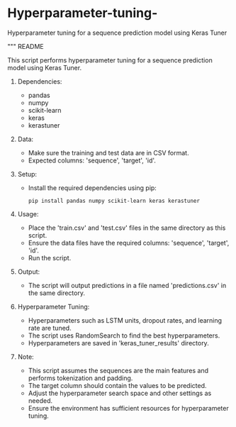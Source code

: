 # Hyperparameter-tuning-
Hyperparameter tuning for a sequence prediction model using Keras Tuner

"""
README

This script performs hyperparameter tuning for a sequence prediction model using Keras Tuner.

1. Dependencies:
   - pandas
   - numpy
   - scikit-learn
   - keras
   - kerastuner

2. Data:
   - Make sure the training and test data are in CSV format.
   - Expected columns: 'sequence', 'target', 'id'.

3. Setup:
   - Install the required dependencies using pip:
     ```
     pip install pandas numpy scikit-learn keras kerastuner
     ```

4. Usage:
   - Place the 'train.csv' and 'test.csv' files in the same directory as this script.
   - Ensure the data files have the required columns: 'sequence', 'target', 'id'.
   - Run the script.

5. Output:
   - The script will output predictions in a file named 'predictions.csv' in the same directory.

6. Hyperparameter Tuning:
   - Hyperparameters such as LSTM units, dropout rates, and learning rate are tuned.
   - The script uses RandomSearch to find the best hyperparameters.
   - Hyperparameters are saved in 'keras_tuner_results' directory.

7. Note:
   - This script assumes the sequences are the main features and performs tokenization and padding.
   - The target column should contain the values to be predicted.
   - Adjust the hyperparameter search space and other settings as needed.
   - Ensure the environment has sufficient resources for hyperparameter tuning.
